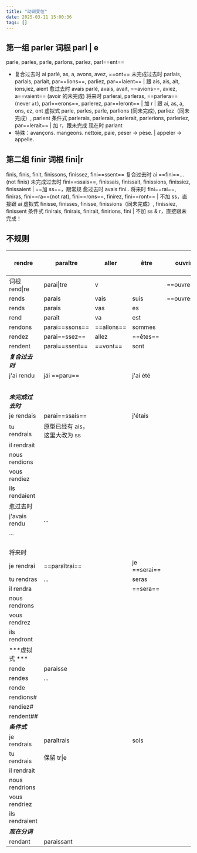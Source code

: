 ```yaml
---
title: "动词变位"
date: 2025-03-11 15:00:36
tags: []
---
```


## 第一组 parler 词根 parl | e
parle, parles, parle, parlons, parlez, parl==ent==
- 复合过去时 ai parlé, as, a, avons, avez, ==ont==
未完成过去时 parlais, parlais, parlait, par==lions==, parliez, par==laient== | 跟 ais, ais, ait, ions,iez, aient
愈过去时 avais parlé, avais, avait, ==avions==, aviez, a==vaient== (avoir 的未完成)
将来时 parlerai, parleras, ==parlera==(never `at`), parl==erons==, parlerez, par==leront== | 加 r | 跟 ai, as, a, ons, ez, ont
虚拟式 parle, parles, parle, parlions (同未完成), parliez（同未完成）, parlent
条件式 parlerais, parlerais, parlerait, parlerions, parleriez, par==lerait== | 加 r，跟未完成
现在时 parlant
- 特殊：avançons. mangeons. nettoie, paie, peser -> pèse. | appeler -> appelle.
## 第二组 finir 词根 fini|r
finis, finis, finit, finissons, finissez, fini==ssent==
复合过去时 ai ==fini==... (not finis)
未完成过去时 fini==ssais==, finissais, finissait, finissions, finissiez, finissaient | ==加 ss==，跟常规
愈过去时 avais fini..
将来时 fini==rai==, finiras, fini==ra==(not rat), fini==rons==, finirez, fini==ront== | 不加 ss，直接跟 ai
虚拟式 finisse, finisses, finisse, finissions（同未完成）, finissiez, finissent
条件式 finirais, finirais, finirait, finirions, fini | 不加 ss & r，直接跟未完成！
## 不规则

| rendre         | paraître           | aller      | être         | ouvrir     | sentir partir sortir | dormir | venir | pouvoir | faire | boire | rire | vivre |
| -------------- | ------------------ | ---------- | ------------ | ---------- | -------------------- | ------ | ----- | ------- | ----- | ----- | ---- | ----- |
| 词根 rend\|re    | parai\|tre         | v          |              | ==ouvre==  |                      |        |       |         |       |       |      |       |
| rends          | parais             | vais       | suis         | ==ouvres== |                      |        |       |         |       |       |      |       |
| rends          | parais             | vas        | es           |            |                      |        |       |         |       |       |      |       |
| rend           | paraît             | va         | est          |            |                      |        |       |         |       |       |      |       |
| rendons        | parai==ssons==     | ==allons== | sommes       |            |                      |        |       |         |       |       |      |       |
| rendez         | parai==ssez==      | allez      | ==êtes==     |            |                      |        |       |         |       |       |      |       |
| rendent        | parai==ssent==     | ==vont==   | sont         |            |                      |        |       |         |       |       |      |       |
| ***复合过去时***    |                    |            |              |            |                      |        |       |         |       |       |      |       |
| j'ai rendu     | jái ==paru==       |            | j'ai été     |            |                      |        |       |         |       |       |      |       |
|                |                    |            |              |            |                      |        |       |         |       |       |      |       |
|                |                    |            |              |            |                      |        |       |         |       |       |      |       |
|                |                    |            |              |            |                      |        |       |         |       |       |      |       |
|                |                    |            |              |            |                      |        |       |         |       |       |      |       |
|                |                    |            |              |            |                      |        |       |         |       |       |      |       |
| ***未完成过去时***   |                    |            |              |            |                      |        |       |         |       |       |      |       |
| je rendais     | parai==ssais==     |            | j'étais      |            |                      |        |       |         |       |       |      |       |
| tu rendrais    | 原型已经有 ais，这里大改为 ss |            |              |            |                      |        |       |         |       |       |      |       |
| il rendrait    |                    |            |              |            |                      |        |       |         |       |       |      |       |
| nous rendions  |                    |            |              |            |                      |        |       |         |       |       |      |       |
| vous rendiez   |                    |            |              |            |                      |        |       |         |       |       |      |       |
| ils rendaient  |                    |            |              |            |                      |        |       |         |       |       |      |       |
| 愈过去时           |                    |            |              |            |                      |        |       |         |       |       |      |       |
| j'avais rendu  | ...                |            |              |            |                      |        |       |         |       |       |      |       |
| ...            |                    |            |              |            |                      |        |       |         |       |       |      |       |
|                |                    |            |              |            |                      |        |       |         |       |       |      |       |
|                |                    |            |              |            |                      |        |       |         |       |       |      |       |
|                |                    |            |              |            |                      |        |       |         |       |       |      |       |
|                |                    |            |              |            |                      |        |       |         |       |       |      |       |
| 将来时            |                    |            |              |            |                      |        |       |         |       |       |      |       |
| je rendrai     | ==paraîtrai==      |            | je ==serai== |            |                      |        |       |         |       |       |      |       |
| tu rendras     | ...                |            | seras        |            |                      |        |       |         |       |       |      |       |
| il rendra      |                    |            | ==sera==     |            |                      |        |       |         |       |       |      |       |
| nous rendrons  |                    |            |              |            |                      |        |       |         |       |       |      |       |
| vous rendrez   |                    |            |              |            |                      |        |       |         |       |       |      |       |
| ils rendront   | <br>               |            |              |            |                      |        |       |         |       |       |      |       |
| ***虚拟式 ***     |                    |            |              |            |                      |        |       |         |       |       |      |       |
| rende          | paraisse           |            |              |            |                      |        |       |         |       |       |      |       |
| rendes         | ...                |            |              |            |                      |        |       |         |       |       |      |       |
| rende          |                    |            |              |            |                      |        |       |         |       |       |      |       |
| rendions#      |                    |            |              |            |                      |        |       |         |       |       |      |       |
| rendiez#       |                    |            |              |            |                      |        |       |         |       |       |      |       |
| rendent##      |                    |            |              |            |                      |        |       |         |       |       |      |       |
| ***条件式***      |                    |            |              |            |                      |        |       |         |       |       |      |       |
| je rendrais    | paraîtrais         |            | sois         |            |                      |        |       |         |       |       |      |       |
| tu rendrais    | 保留 tr\|e           |            |              |            |                      |        |       |         |       |       |      |       |
| il rendrait    |                    |            |              |            |                      |        |       |         |       |       |      |       |
| nous rendrions |                    |            |              |            |                      |        |       |         |       |       |      |       |
| vous rendriez  |                    |            |              |            |                      |        |       |         |       |       |      |       |
| ils rendraient |                    |            |              |            |                      |        |       |         |       |       |      |       |
| ***现在分词***     |                    |            |              |            |                      |        |       |         |       |       |      |       |
| rendant        | paraissant         |            |              |            |                      |        |       |         |       |       |      |       |
